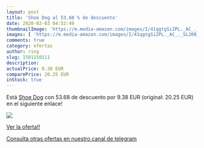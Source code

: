 ```yaml
---
layout: post
title: 'Shoe Dog al 53.68 % de descuento'
date: 2020-02-03 04:52:49
thumbnailImage: 'https://m.media-amazon.com/images/I/41qgtgSiZPL._AC_._SL200_.jpg'
images: [ 'https://m.media-amazon.com/images/I/41qgtgSiZPL._AC_._SL200_.jpg' ]
comments: true
category: ofertas
author: ring
slug: 1501150111
description:
actualPrice: 9.38 EUR
comparePrice: 20.25 EUR
inStock: true
---
```


Está [Shoe Dog](https://www.amazon.es/dp/1501150111/?tag=redken-21) con 53.68 de descuento por 9.38 EUR (original: 20.25 EUR) en el siguiente enlace!

[![](https://m.media-amazon.com/images/I/41qgtgSiZPL._AC_._SL200_.jpg)](https://www.amazon.es/dp/1501150111/?tag=redken-21)

[Ver la oferta!!](https://www.amazon.es/dp/1501150111/?tag=redken-21)

[Consulta otras ofertas en nuestro canal de telegram](https://t.me/s/ofertas25)
